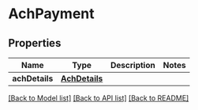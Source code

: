 # AchPayment

## Properties
Name | Type | Description | Notes
------------ | ------------- | ------------- | -------------
**achDetails** | [**AchDetails**](AchDetails.md) |  | 

[[Back to Model list]](../README.md#documentation-for-models) [[Back to API list]](../README.md#documentation-for-api-endpoints) [[Back to README]](../README.md)


